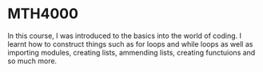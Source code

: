 # MTH4000
In this course, I was introduced to the basics into the world of coding.
I learnt how to construct things such as for loops and while loops as well as importing modules, creating lists, ammending lists, creating functuions and so much more.
